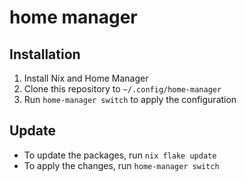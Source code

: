 # home manager

## Installation

1. Install Nix and Home Manager
2. Clone this repository to `~/.config/home-manager`
3. Run `home-manager switch` to apply the configuration

## Update

- To update the packages, run `nix flake update`
- To apply the changes, run `home-manager switch`
